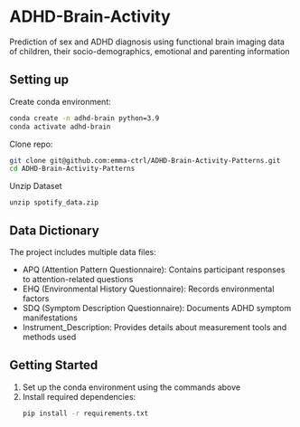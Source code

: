 # ADHD-Brain-Activity
Prediction of sex and ADHD diagnosis using functional brain imaging data of children, their socio-demographics, emotional and parenting information 

## Setting up

Create conda environment:
```bash
conda create -n adhd-brain python=3.9
conda activate adhd-brain
```

Clone repo:
```bash
git clone git@github.com:emma-ctrl/ADHD-Brain-Activity-Patterns.git
cd ADHD-Brain-Activity-Patterns
```

Unzip Dataset
```cd data
unzip spotify_data.zip
```

## Data Dictionary

The project includes multiple data files:
- APQ (Attention Pattern Questionnaire): Contains participant responses to attention-related questions
- EHQ (Environmental History Questionnaire): Records environmental factors
- SDQ (Symptom Description Questionnaire): Documents ADHD symptom manifestations
- Instrument_Description: Provides details about measurement tools and methods used

## Getting Started

1. Set up the conda environment using the commands above
2. Install required dependencies:
   ```bash
   pip install -r requirements.txt
   ```

